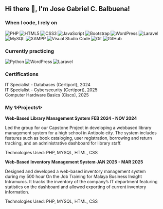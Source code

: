 ## Hi there 👋, I'm Jose Gabriel C. Balbuena!


<h3>When I code, I rely on</h3>
<p>
  <!-- Web Development -->
  <img alt="PHP" src="https://img.shields.io/badge/-PHP-777BB4?style=flat-square&logo=php&logoColor=white" />
  <img alt="HTML5" src="https://img.shields.io/badge/-HTML5-E34F26?style=flat-square&logo=html5&logoColor=white" />
  <img alt="CSS3" src="https://img.shields.io/badge/-CSS3-1572B6?style=flat-square&logo=css3&logoColor=white" />
  <img alt="JavaScript" src="https://img.shields.io/badge/-JavaScript-F7DF1E?style=flat-square&logo=javascript&logoColor=black" />
  <img alt="Bootstrap" src="https://img.shields.io/badge/-Bootstrap-7952B3?style=flat-square&logo=bootstrap&logoColor=white" />
  <img alt="WordPress" src="https://img.shields.io/badge/-WordPress-21759B?style=flat-square&logo=wordpress&logoColor=white" />
  <img alt="Laravel" src="https://img.shields.io/badge/-Laravel-FF2D20?style=flat-square&logo=laravel&logoColor=white" />

  <!-- Database / Backend -->
  <img alt="MySQL" src="https://img.shields.io/badge/-MySQL-4479A1?style=flat-square&logo=mysql&logoColor=white" />
  <img alt="XAMPP" src="https://img.shields.io/badge/-XAMPP-FB7A24?style=flat-square&logo=xampp&logoColor=white" />

  <!-- Tools -->
  <img alt="Visual Studio Code" src="https://img.shields.io/badge/-VSCode-007ACC?style=flat-square&logo=visual-studio-code&logoColor=white" />
  <img alt="Git" src="https://img.shields.io/badge/-Git-F05032?style=flat-square&logo=git&logoColor=white" />
  <img alt="GitHub" src="https://img.shields.io/badge/-GitHub-181717?style=flat-square&logo=github&logoColor=white" />
</p>

<h3>Currently practicing</h3>
<p>
  <img alt="Python" src="https://img.shields.io/badge/-Python-3776AB?style=flat-square&logo=python&logoColor=white" />
  <img alt="WordPress" src="https://img.shields.io/badge/-WordPress-21759B?style=flat-square&logo=wordpress&logoColor=white" />
  <img alt="Laravel" src="https://img.shields.io/badge/-Laravel-FF2D20?style=flat-square&logo=laravel&logoColor=white" />
</p>


<h3>Certifications</h3>
<p>
  IT Specialist - Databases (Certiport), 2024<br>
  IT Specialist - Cybersecurity (Certiport), 2025<br>
  Computer Hardware Basics (Cisco), 2025
</p>

<h3>My ✨Projects✨ </h3>
<p>
  
**Web-Based Library Management System FEB 2024 - NOV 2024**

Led the group for our Capstone Project in developing a webbased library management system for a high school in
Antipolo city. The system includes features such as book
cataloging, user registration, borrowing and return tracking,
and an administrative dashboard for library staff.

Technologies Used: PHP, MYSQL, HTML, CSS

**Web-Based Inventory Management System JAN 2025 - MAR 2025**

Designed and developed a web-based inventory management
system during my 500 hour On the Job Training for Malaya
Business Insight Intramuros. It tracks the inventory of the
company’s IT department featuring statistics on the dashboard
and allowed exporting of current inventory information.

Technologies Used: PHP, MYSQL, HTML, CSS

</p>

<!--
**abielbalbuena43/abielbalbuena43** is a ✨ _special_ ✨ repository because its `README.md` (this file) appears on your GitHub profile.

Here are some ideas to get you started:

- 🔭 I’m currently working on ...
- 🌱 I’m currently learning ...
- 👯 I’m looking to collaborate on ...
- 🤔 I’m looking for help with ...
- 💬 Ask me about ...
- 📫 How to reach me: ...
- 😄 Pronouns: ...
- ⚡ Fun fact: ...
-->
